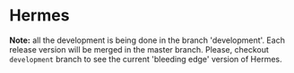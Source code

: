 # Hermes

**Note:** all the development is being done in the branch 'development'.
Each release version will be merged in the master branch.
Please, checkout `development` branch to see the current 'bleeding edge' version of Hermes.

